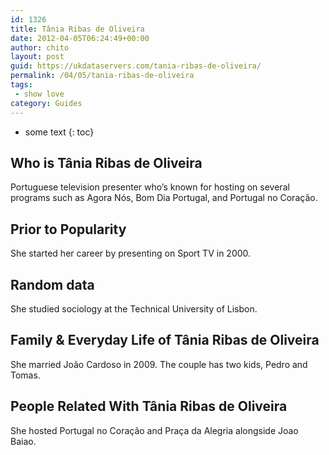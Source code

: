 ```yaml
---
id: 1326
title: Tânia Ribas de Oliveira
date: 2012-04-05T06:24:49+00:00
author: chito
layout: post
guid: https://ukdataservers.com/tania-ribas-de-oliveira/
permalink: /04/05/tania-ribas-de-oliveira
tags:
 - show love
category: Guides
---
```


* some text
{: toc}
          
          
## Who is  Tânia Ribas de Oliveira
                  
                  
                  
Portuguese television presenter who&#8217;s known for hosting on several programs such as Agora Nós, Bom Dia Portugal, and Portugal no Coração.
                  
                
                
                
## Prior to Popularity 
                  
                  
                  
She started her career by presenting on Sport TV in 2000.
                  
                
                
                
## Random data 
                  
                  
                  
She studied sociology at the Technical University of Lisbon. 
                  
                
                
                
## Family & Everyday Life of Tânia Ribas de Oliveira
                  
                  
                  
She married João Cardoso in 2009. The couple has two kids, Pedro and Tomas.
                  
                
                
                
## People Related With  Tânia Ribas de Oliveira
                  
                  
                  
She hosted Portugal no Coração and Praça da Alegria alongside Joao Baiao.
                  
                
              
            
          
          
          
    
    
  
